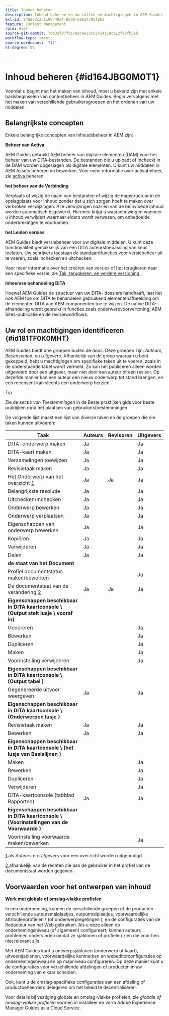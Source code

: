 ```yaml
---
title: Inhoud beheren
description: Inhoud beheren en uw rollen en machtigingen in AEM Guides identificeren. Leer de belangrijkste concepten van inhoudsbeheer en het werken met globale of omslag-vlakke profielen.
exl-id: 84926dc2-1180-48ef-85d0-50e3478bf26a
feature: Content Management
role: User
source-git-commit: 7db3df07fd17eecae1c502554118ca12f95fb5ab
workflow-type: tm+mt
source-wordcount: '717'
ht-degree: 0%

---
```


# Inhoud beheren {#id164JBG0M0T1}

Voordat u begint met het maken van inhoud, moet u bekend zijn met enkele basisbeginselen van contentbeheer in AEM Guides. Begin vervolgens met het maken van verschillende gebruikersgroepen en het ordenen van uw middelen.

## Belangrijkste concepten

Enkele belangrijke concepten van inhoudsbeheer in AEM zijn:

**Beheer van Activa**

AEM Guides gebruikt AEM beheer van digitale elementen \(DAM\) voor het beheer van uw DITA-bestanden. De bestanden die u uploadt of incheckt in de DAM worden opgeslagen als digitale elementen. U kunt uw middelen in AEM Assets beheren en bewerken. Voor meer informatie over activabeheer, zie [ activa ](https://experienceleague.adobe.com/docs/experience-manager-cloud-service/content/assets/manage/manage-digital-assets.html?lang=en) beheren.

**het beheer van de Verbinding**

Verplaats of wijzig de naam van bestanden of wijzig de mapstructuur in de opslagplaats voor inhoud zonder dat u zich zorgen hoeft te maken over verbroken verwijzingen. Alle verwijzingen naar en van de beïnvloede inhoud worden automatisch bijgewerkt. Hiermee krijgt u waarschuwingen wanneer u inhoud verwijdert waarnaar elders wordt verwezen, om onbedoelde onderbrekingen te voorkomen.

**het Leiden versies**

AEM Guides biedt versiebeheer voor uw digitale middelen. U kunt deze functionaliteit gemakkelijk van een DITA auteurstoepassing van keus toelaten. Uw schrijvers toestaan de standaardfuncties voor versiebeheer uit te voeren, zoals inchecken en uitchecken.

Voor meer informatie over het creëren van versies of het terugkeren naar een specifieke versie, zie [ Tak, terugkeren, en verdere versioning ](web-editor-preview-topics.md#id193PG0Y051X).

**Inheemse behandeling DITA**

Hoewel AEM Guides de structuur van uw DITA- dossiers handhaaft, laat het ook AEM toe om DITA te behandelen gebruikend elementenafbeelding om de elementen DITA aan AEM componenten toe te wijzen. De native DITA-afhandeling wordt gebruikt in functies zoals onderwerpvoorvertoning, AEM Sites-publicatie en de revisieworkflows.

## Uw rol en machtigingen identificeren {#id181TF0K0MHT}

AEM Guides biedt drie groepen buiten de doos. Deze groepen zijn: *Auteurs*, *Recensenten*, en *Uitgevers*. Afhankelijk van de groep waaraan u bent gekoppeld, hebt u machtigingen om specifieke taken uit te voeren, zoals in de onderstaande tabel wordt vermeld. Zo kan het publiceren alleen worden uitgevoerd door een uitgever, maar niet door een auteur of een revisor. Op dezelfde manier kan een auteur een nieuw onderwerp tot stand brengen, en een recensent kan slechts een onderwerp herzien.

>[!TIP]
>
> Zie de *sectie van Toestemmingen* in de Beste praktijken gids voor beste praktijken rond het plaatsen van gebruikerstoestemmingen.

De volgende lijst maakt een lijst van diverse taken en de groepen die die taken kunnen uitvoeren:

| Taak | Auteurs | Revisoren | Uitgevers |
|----|-------|---------|----------|
| DITA-onderwerp maken | Ja |   | Ja |
| DITA-kaart maken | Ja |   | Ja |
| Verzamelingen toewijzen | Ja |   | Ja |
| Revisietaak maken | Ja |   | Ja |
| Het Onderwerp van het overzicht [ 1 ](#fntarg_1) | Ja | Ja | Ja |
| Belangrijkste resolutie | Ja |   | Ja |
| Uitchecken/Inchecken | Ja |   | Ja |
| Onderwerp bewerken | Ja |   | Ja |
| Onderwerp verplaatsen | Ja |   | Ja |
| Eigenschappen van onderwerp bewerken | Ja |   | Ja |
| Kopiëren | Ja |   | Ja |
| Verwijderen | Ja |   | Ja |
| Delen | Ja |   | Ja |
| **de staat van het Document** |
| Profiel documentstatus maken/bewerken |   |   | Ja |
| De documentstaat van de verandering [ 2 ](#fntarg_2) | Ja | Ja | Ja |
| **Eigenschappen beschikbaar in DITA kaartconsole \ (Output stelt lusje \ vooraf in)** |
| Genereren |   |   | Ja |
| Bewerken |   |   | Ja |
| Dupliceren |   |   | Ja |
| Maken |   |   | Ja |
| Voorinstelling verwijderen |   |   | Ja |
| **Eigenschappen beschikbaar in DITA kaartconsole \ (Output tabel \)** |
| Gegenereerde uitvoer weergeven | Ja |   | Ja |
| **Eigenschappen beschikbaar in DITA kaartconsole \ (Onderwerpen lusje \)** |
| Revisietaak maken | Ja |   | Ja |
| Bewerken | Ja |   | Ja |
| **Eigenschappen beschikbaar in DITA kaartconsole \ (het lusje van Basislijnen \)** |
| Maken |   |   | Ja |
| Bewerken |   |   | Ja |
| Dupliceren |   |   | Ja |
| Verwijderen |   |   | Ja |
| DITA-kaartconsole \(tabblad Rapporten\) | Ja |   | Ja |
| **Eigenschappen beschikbaar in DITA kaartconsole \ (Voorinstellingen van de Voorwaarde \)** |
| Voorinstelling voorwaarde maken/bewerken |   |   | Ja |

[ 1 ](#fnsrc_1) als *Auteurs* en *Uitgevers* voor een overzicht worden uitgenodigd.

[ 2 ](#fnsrc_2) afhankelijk van de rechten die aan de gebruiker in het profiel van de documentstaat worden gegeven.

## Voorwaarden voor het ontwerpen van inhoud

**Werk met globale of omslag-vlakke profielen**

In een onderneming, kunnen de verschillende groepen of de producten verschillende auteursmalplaatjes, outputmalplaatjes, voorwaardelijke attributenprofielen \ (of onderwerpregelingen \), en de configuraties van de Redacteur van het Web gebruiken. Als u deze alleen op ondernemingsniveau \(of algemeen\) configureert, kunnen auteurs problemen ondervinden omdat ze sjablonen of profielen zien die voor hen niet relevant zijn.

Met AEM Guides kunt u ontwerpsjablonen \(onderwerp of kaart\), uitvoersjablonen, voorwaardelijke kenmerken en webeditorconfiguraties op ondernemingsniveau en op mapniveau configureren. Op deze manier kunt u de configuraties voor verschillende afdelingen of producten in uw onderneming van elkaar scheiden.

Ook, kunt u de omslag-specifieke configuraties aan een afdeling of productbeheerders delegeren om het beleid te decentraliseren.

Voor details bij vestiging globale en omslag-vlakke profielen, zie *globale of omslag-vlakke profielen* vormen in installeer en vorm Adobe Experience Manager Guides as a Cloud Service.
